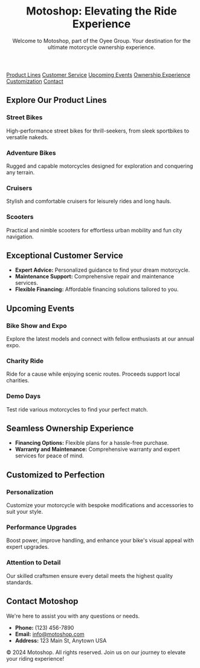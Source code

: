 <!DOCTYPE html>
<html lang="en">
<head>
    <meta charset="UTF-8">
    <meta name="viewport" content="width=device-width, initial-scale=1.0">
    <title>Motoshop: Elevating the Ride Experience</title>
    <link rel="stylesheet" href="styles.css">
</head>
<body>
    <header class="header">
        <h1>Motoshop: Elevating the Ride Experience</h1>
        <p>Welcome to Motoshop, part of the Oyee Group. Your destination for the ultimate motorcycle ownership experience.</p>
    </header>
    <nav class="navbar">
        <a href="#product-lines">Product Lines</a>
        <a href="#customer-service">Customer Service</a>
        <a href="#events">Upcoming Events</a>
        <a href="#ownership">Ownership Experience</a>
        <a href="#customization">Customization</a>
        <a href="#contact">Contact</a>
    </nav>
    <main>
        <!-- Product Lines -->
        <section id="product-lines" class="section">
            <h2>Explore Our Product Lines</h2>
            <div class="product">
                <h3>Street Bikes</h3>
                <p>High-performance street bikes for thrill-seekers, from sleek sportbikes to versatile nakeds.</p>
            </div>
            <div class="product">
                <h3>Adventure Bikes</h3>
                <p>Rugged and capable motorcycles designed for exploration and conquering any terrain.</p>
            </div>
            <div class="product">
                <h3>Cruisers</h3>
                <p>Stylish and comfortable cruisers for leisurely rides and long hauls.</p>
            </div>
            <div class="product">
                <h3>Scooters</h3>
                <p>Practical and nimble scooters for effortless urban mobility and fun city navigation.</p>
            </div>
        </section>
        <!-- Customer Service -->
        <section id="customer-service" class="section">
            <h2>Exceptional Customer Service</h2>
            <ul>
                <li><strong>Expert Advice:</strong> Personalized guidance to find your dream motorcycle.</li>
                <li><strong>Maintenance Support:</strong> Comprehensive repair and maintenance services.</li>
                <li><strong>Flexible Financing:</strong> Affordable financing solutions tailored to you.</li>
            </ul>
        </section>
        <!-- Upcoming Events -->
        <section id="events" class="section">
            <h2>Upcoming Events</h2>
            <div class="event">
                <h3>Bike Show and Expo</h3>
                <p>Explore the latest models and connect with fellow enthusiasts at our annual expo.</p>
            </div>
            <div class="event">
                <h3>Charity Ride</h3>
                <p>Ride for a cause while enjoying scenic routes. Proceeds support local charities.</p>
            </div>
            <div class="event">
                <h3>Demo Days</h3>
                <p>Test ride various motorcycles to find your perfect match.</p>
            </div>
        </section>
        <!-- Ownership Experience -->
        <section id="ownership" class="section">
            <h2>Seamless Ownership Experience</h2>
            <ul>
                <li><strong>Financing Options:</strong> Flexible plans for a hassle-free purchase.</li>
                <li><strong>Warranty and Maintenance:</strong> Comprehensive warranty and expert services for peace of mind.</li>
            </ul>
        </section>
        <!-- Customization -->
        <section id="customization" class="section">
            <h2>Customized to Perfection</h2>
            <div class="customization">
                <h3>Personalization</h3>
                <p>Customize your motorcycle with bespoke modifications and accessories to suit your style.</p>
            </div>
            <div class="customization">
                <h3>Performance Upgrades</h3>
                <p>Boost power, improve handling, and enhance your bike's visual appeal with expert upgrades.</p>
            </div>
            <div class="customization">
                <h3>Attention to Detail</h3>
                <p>Our skilled craftsmen ensure every detail meets the highest quality standards.</p>
            </div>
        </section>
        <!-- Contact -->
        <section id="contact" class="section">
            <h2>Contact Motoshop</h2>
            <p>We're here to assist you with any questions or needs.</p>
            <ul>
                <li><strong>Phone:</strong> (123) 456-7890</li>
                <li><strong>Email:</strong> <a href="mailto:info@motoshop.com">info@motoshop.com</a></li>
                <li><strong>Address:</strong> 123 Main St, Anytown USA</li>
            </ul>
        </section>
    </main>
    <footer class="footer">
        <p>© 2024 Motoshop. All rights reserved. Join us on our journey to elevate your riding experience!</p>
    </footer>
</body>
</html>

